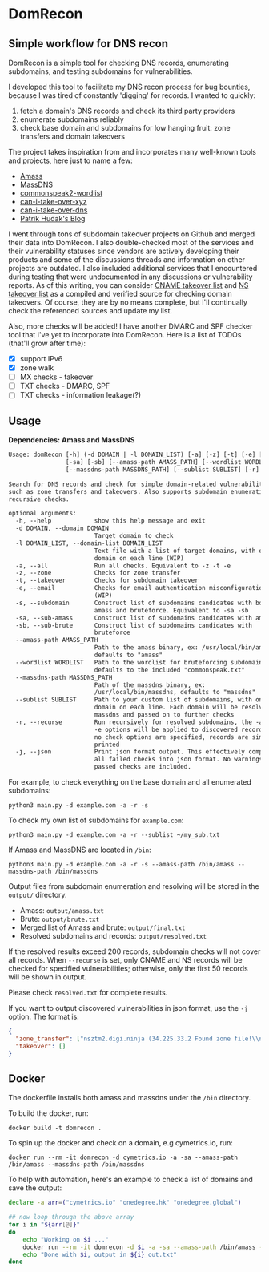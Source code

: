 # DomRecon

## Simple workflow for DNS recon  

DomRecon is a simple tool for checking DNS records, enumerating subdomains, and testing subdomains for vulnerabilities.

I developed this tool to facilitate my DNS recon process for bug bounties, because I was tired of constantly 'digging' for records. I wanted to quickly:

1. fetch a domain's DNS records and check its third party providers
2. enumerate subdomains reliably
3. check base domain and subdomains for low hanging fruit: zone transfers and domain takeovers

The project takes inspiration from and incorporates many well-known tools and projects, here just to name a few:

* [Amass](https://github.com/OWASP/Amass)
* [MassDNS](https://github.com/blechschmidt/massdns)
* [commonspeak2-wordlist](https://github.com/assetnote/commonspeak2-wordlists)
* [can-i-take-over-xyz](https://github.com/EdOverflow/can-i-take-over-xyz)
* [can-i-take-over-dns](https://github.com/indianajson/can-i-take-over-dns)
* [Patrik Hudak's Blog](https://0xpatrik.com/)

I went through tons of subdomain takeover projects on Github and merged their data into DomRecon. I also double-checked most of the services and their vulnerability statuses since vendors are actively developing their products and some of the discussions threads and information on other projects are outdated. I also included additional services that I encountered during testing that were undocumented in any discussions or vulnerability reports. As of this writing, you can consider [CNAME takeover list](./cname-tko.json) and [NS takeover list](./ns-tko.json) as a compiled and verified source for checking domain takeovers. Of course, they are by no means complete, but I'll continually check the referenced sources and update my list.

Also, more checks will be added! I have another DMARC and SPF checker tool that I've yet to incorporate into DomRecon. Here is a list of TODOs (that'll grow after time):

- [x] support IPv6
- [x] zone walk
- [ ] MX checks - takeover
- [ ] TXT checks - DMARC, SPF
- [ ] TXT checks - information leakage(?)

## Usage

**Dependencies: Amass and MassDNS**

```txt
Usage: domRecon [-h] (-d DOMAIN | -l DOMAIN_LIST) [-a] [-z] [-t] [-e] [-s]
                [-sa] [-sb] [--amass-path AMASS_PATH] [--wordlist WORDLIST]
                [--massdns-path MASSDNS_PATH] [--sublist SUBLIST] [-r] [-j]

Search for DNS records and check for simple domain-related vulnerabilities,
such as zone transfers and takeovers. Also supports subdomain enumeration and
recursive checks.

optional arguments:
  -h, --help            show this help message and exit
  -d DOMAIN, --domain DOMAIN
                        Target domain to check
  -l DOMAIN_LIST, --domain-list DOMAIN_LIST
                        Text file with a list of target domains, with one
                        domain on each line (WIP)
  -a, --all             Run all checks. Equivalent to -z -t -e
  -z, --zone            Checks for zone transfer
  -t, --takeover        Checks for subdomain takeover
  -e, --email           Checks for email authentication misconfigurations
                        (WIP)
  -s, --subdomain       Construct list of subdomains candidates with both
                        amass and bruteforce. Equivalent to -sa -sb
  -sa, --sub-amass      Construct list of subdomains candidates with amass
  -sb, --sub-brute      Construct list of subdomains candidates with
                        bruteforce
  --amass-path AMASS_PATH
                        Path to the amass binary, ex: /usr/local/bin/amass,
                        defaults to "amass"
  --wordlist WORDLIST   Path to the wordlist for bruteforcing subdomains,
                        defaults to the included "commonspeak.txt"
  --massdns-path MASSDNS_PATH
                        Path of the massdns binary, ex:
                        /usr/local/bin/massdns, defaults to "massdns"
  --sublist SUBLIST     Path to your custom list of subdomains, with one
                        domain on each line. Each domain will be resolved with
                        massdns and passed on to further checks
  -r, --recurse         Run recursively for resolved subdomains, the -a -t -z
                        -e options will be applied to discovered records. If
                        no check options are specified, records are simply
                        printed
  -j, --json            Print json format output. This effectively compiles
                        all failed checks into json format. No warnings or
                        passed checks are included.
```

For example, to check everything on the base domain and all enumerated subdomains:

`python3 main.py -d example.com -a -r -s`

To check my own list of subdomains for `example.com`:

`python3 main.py -d example.com -a -r --sublist ~/my_sub.txt`

If Amass and MassDNS are located in `/bin`:

`python3 main.py -d example.com -a -r -s --amass-path /bin/amass --massdns-path /bin/massdns`

Output files from subdomain enumeration and resolving will be stored in the `output/` directory.
* Amass: `output/amass.txt`
* Brute: `output/brute.txt`
* Merged list of Amass and brute: `output/final.txt`
* Resolved subdomains and records: `output/resolved.txt`

If the resolved results exceed 200 records, subdomain checks will not cover all records. When `--recurse` is set, only CNAME and NS records will be checked for specified vulnerabilities; otherwise, only the first 50 records will be shown in output.

Please check `resolved.txt` for complete results.

If you want to output discovered vulnerabilities in json format, use the `-j` option. The format is:

```json
{
  "zone_transfer": ["nsztm2.digi.ninja (34.225.33.2 Found zone file!\\nzonetransfer.me. 7200 IN SOA nsztm1.digi.ninja. robin.digi.ninja. 2019100801 172800 900 1209600 3600"], 
  "takeover": []
}
```

## Docker

The dockerfile installs both amass and massdns under the `/bin` directory. 

To build the docker, run:

`docker build -t domrecon .`

To spin up the docker and check on a domain, e.g cymetrics.io, run:

`docker run --rm -it domrecon -d cymetrics.io -a -sa --amass-path /bin/amass --massdns-path /bin/massdns`

To help with automation, here's an example to check a list of domains and save the output:

```bash
declare -a arr=("cymetrics.io" "onedegree.hk" "onedegree.global")

## now loop through the above array
for i in "${arr[@]}"
do
    echo "Working on $i ..."
    docker run --rm -it domrecon -d $i -a -sa --amass-path /bin/amass --massdns-path /bin/massdns > ${i}_out.txt
    echo "Done with $i, output in ${i}_out.txt"
done
```